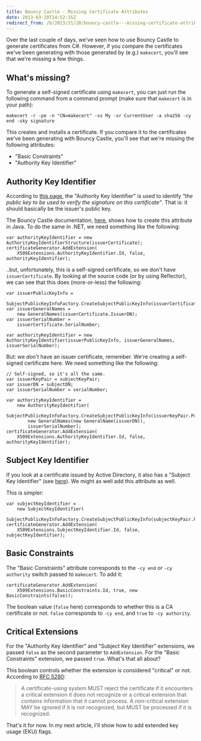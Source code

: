 ```yaml
---
title: Bouncy Castle - Missing Certificate Attributes
date: 2013-03-20T14:52:15Z
redirect_from: /b/2013/21/20/bouncy-castle---missing-certificate-attributes
---
```

Over the last couple of days, we've seen how to use Bouncy Castle to generate certificates from C#. However, if you compare the certificates we've been generating with those generated by (e.g.) `makecert`, you'll see that we're missing a few things.

What's missing?
--

To generate a self-signed certificate using `makecert`, you can just run the following command from a command prompt (make sure that `makecert` is in your path):

    makecert -r -pe -n "CN=makecert" -ss My -sr CurrentUser -a sha256 -cy end -sky signature

This creates and installs a certificate. If you compare it to the certificates we've been generating with Bouncy Castle, you'll see that we're missing the following attributes:

 * "Basic Constraints"
 * "Authority Key Identifier"

Authority Key Identifier
--

According to [this page](http://www.alvestrand.no/objectid/2.5.29.35.html), the "Authority Key Identifier" is used to identify *"the public key to be used to verify the signature on this certificate"*. That is: it should basically be the issuer's public key.

The Bouncy Castle documentation, [here](http://www.bouncycastle.org/wiki/display/JA1/X.509+Public+Key+Certificate+and+Certification+Request+Generation), shows how to create this attribute in Java. To do the same in .NET, we need something like the following:

	var authorityKeyIdentifier = new AuthorityKeyIdentifierStructure(issuerCertificate);
	certificateGenerator.AddExtension(
		X509Extensions.AuthorityKeyIdentifier.Id, false, authorityKeyIdentifier);

..but, unfortunately, this is a self-signed certificate, so we don't have `issuerCertificate`. By looking at the source code (or by using Reflector), we can see that this does (more-or-less) the following:

	var issuerPublicKeyInfo =
	    SubjectPublicKeyInfoFactory.CreateSubjectPublicKeyInfo(issuerCertificate.GetPublicKey());
	var issuerGeneralNames =
	    new GeneralNames(issuerCertificate.IssuerDN);
	var issuerSerialNumber =
	    issuerCertificate.SerialNumber;
	
	var authorityKeyIdentifier = new AuthorityKeyIdentifier(issuerPublicKeyInfo, issuerGeneralNames, issuerSerialNumber);
	
But: we *don't* have an issuer certificate, remember. We're creating a self-signed certificate here. We need something like the following:

	// Self-signed, so it's all the same.
	var issuerKeyPair = subjectKeyPair;
	var issuerDN = subjectDN;
	var issuerSerialNumber = serialNumber;

    var authorityKeyIdentifier =
        new AuthorityKeyIdentifier(
            SubjectPublicKeyInfoFactory.CreateSubjectPublicKeyInfo(issuerKeyPair.Public),
            new GeneralNames(new GeneralName(issuerDN)),
            issuerSerialNumber);
    certificateGenerator.AddExtension(
		X509Extensions.AuthorityKeyIdentifier.Id, false, authorityKeyIdentifier);

Subject Key Identifier
--

If you look at a certificate issued by Active Directory, it also has a "Subject Key Identifier" (see [here](http://www.alvestrand.no/objectid/2.5.29.14.html)). We might as well add this attribute as well.

This is simpler:

	var subjectKeyIdentifier =
	    new SubjectKeyIdentifier(
	        SubjectPublicKeyInfoFactory.CreateSubjectPublicKeyInfo(subjectKeyPair.Public));
	certificateGenerator.AddExtension(
	    X509Extensions.SubjectKeyIdentifier.Id, false, subjectKeyIdentifier);

Basic Constraints
--

The "Basic Constraints" attribute corresponds to the `-cy end` or `-cy authority` switch passed to `makecert`. To add it:

	certificateGenerator.AddExtension(
	    X509Extensions.BasicConstraints.Id, true, new BasicConstraints(false));

The boolean value (`false` here) corresponds to whether this is a CA certificate or not. `false` corresponds to `-cy end`, and `true` to `-cy authority`.

Critical Extensions
--

For the "Authority Key Identifier" and "Subject Key Identifier" extensions, we passed `false` as the second parameter to `AddExtension`. For the "Basic Constraints" extension, we passed `true`. What's that all about?

This boolean controls whether the extension is considered "critical" or not. According to [RFC 5280](http://tools.ietf.org/html/rfc5280#section-4.2):

> A certificate-using system MUST reject the certificate if it encounters a critical extension it does not recognize or a critical extension that contains information that it cannot process.  A non-critical extension MAY be ignored if it is not recognized, but MUST be processed if it is recognized.

That's it for now. In my next article, I'll show how to add extended key usage (EKU) flags.
